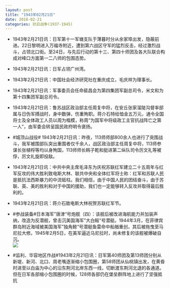```yaml
---
layout: post
title: "1943年02月21日"
date: 2018-02-21
categories: 抗日战争(1937-1945)
---
```


<meta name="referrer" content="no-referrer" />

- 1943年2月21日讯：日军第十一军塘支队于薄暮时分从余家埠出发，隐蔽前进。22日黎明进入万福寺附近，遭到第六战区守军的猛烈反击，经过激烈战斗，占领北口街。至24日，与先后行动的第十三、第四十师团及各大队联合构成对峰口方面第一二八师的包围态势。 

- 1943年2月21日讯：日军占领广州湾。 

- 1943年2月21日讯：中国社会经济研究社在重庆成立，毛庆祥为理事长。 

- 1943年2月21日讯：军事委员会任命裴昌会为第四集团军副总司令，米文和为第十四集团军副总司令。 

- 1943年2月21日讯：鲁苏战区政治部主任周复中将，在安丘张家溜陡沟督率部属与日伪军搏战时，身中数弹，伤重殉职。蒋介石特给恤金五万元，通令全国将士及全体政工人员以周为楷模，称周“为国军中将级政工主官抗战阵亡之第一人”，由军委会转呈国民政府明令褒扬。 

- #城顶山战役# 1943年2月21日讯：昨夜，113师师部800余人也进行了突围战斗，我军被围部队突出重围者仅千余人，战区政治部主任周复中将，113师参谋长张植桴等均以身殉国，113师师长韩子乾和挺进第二纵队司令厉文礼等被俘，厉文礼旋即投敌。 

- 1943年2月21日讯：中共中央主席毛泽东为庆祝苏联红军建立二十五周年与红军反攻的伟大胜利致电斯大林、联共中央和全体红军将士称：红军和苏联人民是抵抗法西斯暴力的中流砥柱。我们相信，由于中国人民的团结奋斗，由于苏联、英、美的胜利和对于中国的援助，我们也一定能够转入反攻并取得最后胜利的。 

- 1943年2月21日讯：蒋介石致电斯大林祝贺苏联红军节。 

- #参战装备#日本海军”唐津“号炮舰（四）：该舰后被改进海航能力并加装声纳，改造为反潜舰，曾击沉美国海军”大白鲑“号潜艇。1944年3月，在菲律宾群岛附近海域被美国海军”独角鲸“号潜艇鱼雷命中船艏重创，其后被拖曳至马尼拉大修。1945年2月5日，在美军逼近马尼拉时，尚未修复的该舰被爆破自沉。 <br/><img src="https://wx2.sinaimg.cn/large/aca367d8ly1fonu6dlwsyj209d0gqta5.jpg" />

- #监利、华容地区作战#1943年2月21日讯：日军第40师团及第13师团分别从新堤、新河、北口、周老嘴逐渐缩小包围圈，第58师团从仙桃镇出发，在黄昏时进至以白庙为中心的沿东荆河北岸东西一线，切断渡东荆河北退的各通道。但在日军各部缩小包围圈的时候，128师各部仍在堡垒群阵地上进行了坚强抵抗 

